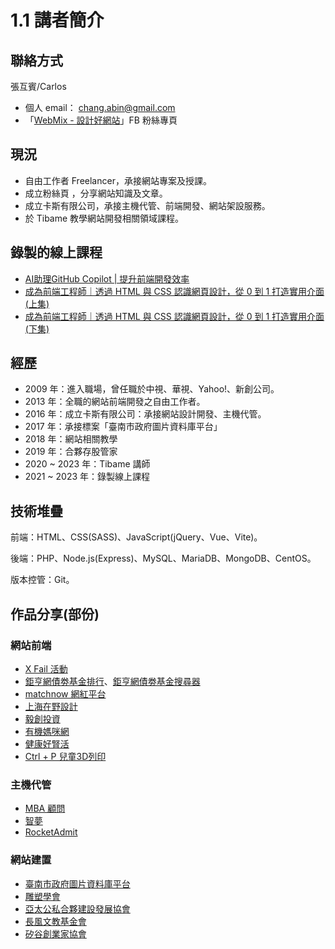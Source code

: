 # 1.1 講者簡介

## 聯絡方式

張互賓/Carlos

* 個人 email： chang.abin@gmail.com
* 「[WebMix - 設計好網站](https://www.facebook.com/webmix.cc)」FB 粉絲專頁



## 現況

* 自由工作者 Freelancer，承接網站專案及授課。
* 成立粉絲頁 ，分享網站知識及文章。
* 成立卡斯有限公司，承接主機代管、前端開發、網站架設服務。
* 於 Tibame 教學網站開發相關領域課程。



## 錄製的線上課程

* [AI助理GitHub Copilot | 提升前端開發效率](https://www.tibame.com/course/4359?utm\_source=teacher\&utm\_medium=recommend\&utm\_campaign=pur\_ma\_teacherfriend\_20230621)
* [成為前端工程師｜透過 HTML 與 CSS 認識網頁設計，從 0 到 1 打造實用介面 (上集)](https://www.tibame.com/course/1821)
* [成為前端工程師｜透過 HTML 與 CSS 認識網頁設計，從 0 到 1 打造實用介面 (下集)](https://www.tibame.com/course/2075)



## 經歷

* 2009 年：進入職場，曾任職於中視、華視、Yahoo!、新創公司。
* 2013 年：全職的網站前端開發之自由工作者。
* 2016 年：成立卡斯有限公司：承接網站設計開發、主機代管。
* 2017 年：承接標案「臺南市政府圖片資料庫平台」
* 2018 年：網站相關教學
* 2019 年：合夥存股管家
* 2020 \~ 2023 年：Tibame 講師
* 2021 \~ 2023 年：錄製線上課程



## 技術堆疊

前端：HTML、CSS(SASS)、JavaScript(jQuery、Vue、Vite)。

後端：PHP、Node.js(Express)、MySQL、MariaDB、MongoDB、CentOS。

版本控管：Git。





## 作品分享(部份)

### 網站前端

* [X Fail 活動](http://xfail.tw)
* [鉅亨網債劵基金排行](https://fund.cnyes.com/Fixedincome/index.aspx)、[鉅亨網債劵基金搜尋器](https://fund.cnyes.com/Fixedincome/search.aspx)
* [matchnow 網紅平台](https://matchnow.co)
* [上海在野設計](http://www.zaiyedesign.com)
* [毅創投資](http://enspire.vc/zh/%E9%97%9C%E6%96%BC%E6%88%91%E5%80%91/)
* [有機媽咪網](http://www.naturalmammy.com)
* [健康好腎活](http://www.ckdlife.com.tw/index)
* [Ctrl + P 兒童3D列印](https://ctrl-p.tw)

### 主機代管

* [MBA 顧問](https://sabinahuang.com)
* [智夢](https://www.akadgroup.com)
* [RocketAdmit](https://rocketadmit.com)

### 網站建置

* [臺南市政府圖片資料庫平台](https://p.tainan.gov.tw)
* [雕塑學會](http://sculpture.org.tw)
* [亞太公私合夥建設發展協會](http://ppp.org.tw)
* [長風文教基金會](http://fairwindsfoundation.org)
* [矽谷創業家協會](https://sveat.org)



